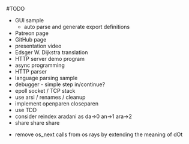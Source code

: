 #TODO
- GUI sample
  - auto parse and generate export definitions
- Patreon page 
- GitHub page 
- presentation video
- Edsger W. Dijkstra translation
- HTTP server demo program
- async programming
- HTTP parser
- language parsing sample
- debugger - simple step in/continue?
- epoll socket / TCP stack
- use arsi / renames / cleanup
- implement openparen closeparen  
- use TDD
- consider reindex aradani as da->0 an->1 ara->2
- share share share
+ remove os_next calls from os rays by extending the meaning of dOt
